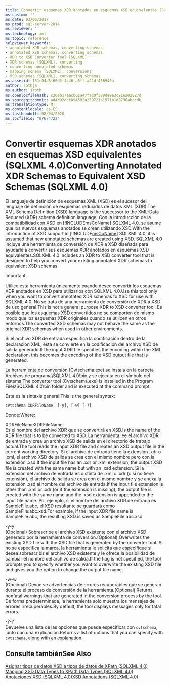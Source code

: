 ```yaml
---
title: Convertir esquemas XDR anotados en esquemas XSD equivalentes (SQLXML 4,0) | Microsoft Docs
ms.custom: ''
ms.date: 03/06/2017
ms.prod: sql-server-2014
ms.reviewer: ''
ms.technology: xml
ms.topic: reference
helpviewer_keywords:
- annotated XDR schemas, converting schemas
- annotated XSD schemas, converting schemas
- XDR to XSD Converter tool [SQLXML]
- XDR schemas [SQLXML], converting
- converting annotated schemas
- mapping schema [SQLXML], conversions
- XSD schemas [SQLXML], converting schemas
ms.assetid: 151c94a8-66d3-4c46-a5ff-a22df456940a
author: rothja
ms.author: jroth
ms.openlocfilehash: c36eb17aacb61a47fad0f389de9a3c216202827d
ms.sourcegitcommit: ad4d92dce894592a259721a1571b1d8736abacdb
ms.translationtype: MT
ms.contentlocale: es-ES
ms.lasthandoff: 08/04/2020
ms.locfileid: "87674722"
---
```

# <a name="converting-annotated-xdr-schemas-to-equivalent-xsd-schemas-sqlxml-40"></a><span data-ttu-id="56d75-102">Convertir esquemas XDR anotados en esquemas XSD equivalentes (SQLXML 4.0)</span><span class="sxs-lookup"><span data-stu-id="56d75-102">Converting Annotated XDR Schemas to Equivalent XSD Schemas (SQLXML 4.0)</span></span>
  <span data-ttu-id="56d75-103">El lenguaje de definición de esquemas XML (XSD) es el sucesor del lenguaje de definición de esquemas reducidos de datos XML (XDR).</span><span class="sxs-lookup"><span data-stu-id="56d75-103">The XML Schema Definition (XSD) language is the successor to the XML-Data Reduced (XDR) schema definition language.</span></span> <span data-ttu-id="56d75-104">Con la introducción de la compatibilidad con XSD en [!INCLUDE[msCoName](../../../includes/msconame-md.md)] SQLXML 4.0, se asume que los nuevos esquemas anotados se crean utilizando XSD.</span><span class="sxs-lookup"><span data-stu-id="56d75-104">With the introduction of XSD support in [!INCLUDE[msCoName](../../../includes/msconame-md.md)] SQLXML 4.0, it is assumed that new annotated schemas are created using XSD.</span></span> <span data-ttu-id="56d75-105">SQLXML 4.0 incluye una herramienta de conversión de XDR a XSD diseñada para ayudarle a convertir sus esquemas XDR anotados en esquemas XSD equivalentes.</span><span class="sxs-lookup"><span data-stu-id="56d75-105">SQLXML 4.0 includes an XDR to XSD converter tool that is designed to help you convert your existing annotated XDR schemas to equivalent XSD schemas.</span></span>  
  
> [!IMPORTANT]  
>  <span data-ttu-id="56d75-106">Utilice esta herramienta únicamente cuando desee convertir los esquemas XDR anotados en XSD para utilizarlos con SQLXML 4.0.</span><span class="sxs-lookup"><span data-stu-id="56d75-106">Use this tool only when you want to convert annotated XDR schemas to XSD for use with SQLXML 4.0.</span></span> <span data-ttu-id="56d75-107">No se trata de una herramienta de conversión de XDR a XSD de uso general.</span><span class="sxs-lookup"><span data-stu-id="56d75-107">This is not a general purpose XDR to XSD converter tool.</span></span> <span data-ttu-id="56d75-108">Es posible que los esquemas XSD convertidos no se comporten de mismo modo que los esquemas XDR originales cuando se utilicen en otros entornos.</span><span class="sxs-lookup"><span data-stu-id="56d75-108">The converted XSD schemas may not behave the same as the original XDR schemas when used in other environments.</span></span>  
  
 <span data-ttu-id="56d75-109">Si el archivo XDR de entrada especifica la codificación dentro de la declaración XML, ésta se convierte en la codificación del archivo XSD de salida generado.</span><span class="sxs-lookup"><span data-stu-id="56d75-109">If the input XDR file specifies the encoding within the XML declaration, this becomes the encoding of the XSD output file that is generated.</span></span>  
  
 <span data-ttu-id="56d75-110">La herramienta de conversión (Cvtschema.exe) se instala en la carpeta Archivos de programa\SQLXML 4.0\bin y se ejecuta en el símbolo del sistema.</span><span class="sxs-lookup"><span data-stu-id="56d75-110">The converter tool (Cvtschema.exe) is installed in the Program Files\SQLXML 4.0\bin folder and is executed at the command prompt.</span></span>  
  
 <span data-ttu-id="56d75-111">Ésta es la sintaxis general:</span><span class="sxs-lookup"><span data-stu-id="56d75-111">This is the general syntax:</span></span>  
  
```  
cvtschema XDRFileName, [-y], [-w] [-?]  
```  
  
 <span data-ttu-id="56d75-112">Donde:</span><span class="sxs-lookup"><span data-stu-id="56d75-112">Where:</span></span>  
  
 <span data-ttu-id="56d75-113">XDRFileName</span><span class="sxs-lookup"><span data-stu-id="56d75-113">XDRFileName</span></span>  
 <span data-ttu-id="56d75-114">Es el nombre del archivo XDR que se convertirá en XSD.</span><span class="sxs-lookup"><span data-stu-id="56d75-114">Is the name of the XDR file that is to be converted to XSD.</span></span> <span data-ttu-id="56d75-115">La herramienta lee el archivo XDR de entrada y crea un archivo XSD de salida en el directorio de trabajo actual.</span><span class="sxs-lookup"><span data-stu-id="56d75-115">The tool reads the input XDR file and creates an XSD output file in the current working directory.</span></span> <span data-ttu-id="56d75-116">Si el archivo de entrada tiene la extensión .xdr o .xml, el archivo XSD de salida se crea con el mismo nombre pero con la extensión .xsd.</span><span class="sxs-lookup"><span data-stu-id="56d75-116">If the input file has an .xdr or .xml extension, the output XSD file is created with the same name but with an .xsd extension.</span></span> <span data-ttu-id="56d75-117">Si la extensión del archivo de entrada es distinta de .xml o .xdr (o si no tiene extensión), el archivo de salida se crea con el mismo nombre y se anexa la extensión .xsd al nombre del archivo de entrada.</span><span class="sxs-lookup"><span data-stu-id="56d75-117">If the input file extension is other than .xml or .xdr (or if the extension is missing), the output file is created with the same name and the .xsd extension is appended to the input file name.</span></span> <span data-ttu-id="56d75-118">Por ejemplo, si el nombre del archivo XDR de entrada es SampleFile.abc, el XSD resultante se guardará como SampleFile.abc.xsd.</span><span class="sxs-lookup"><span data-stu-id="56d75-118">For example, if the input XDR file name is SampleFile.abc, the resulting XSD is saved as SampleFile.abc.xsd.</span></span>  
  
 <span data-ttu-id="56d75-119">-y</span><span class="sxs-lookup"><span data-stu-id="56d75-119">-y</span></span>  
 <span data-ttu-id="56d75-120">(Opcional) Sobrescribe el archivo XSD existente con el archivo XSD generado por la herramienta de conversión.</span><span class="sxs-lookup"><span data-stu-id="56d75-120">(Optional) Overwrites the existing XSD file with the XSD file that is generated by the converter tool.</span></span> <span data-ttu-id="56d75-121">Si no se especifica la marca, la herramienta le solicita que especifique si desea sobrescribir el archivo XSD existente y le ofrece la posibilidad de cambiar el nombre del archivo de salida.</span><span class="sxs-lookup"><span data-stu-id="56d75-121">If the flag is not specified, the tool prompts you to specify whether you want to overwrite the existing XSD file and gives you the option to change the output file name.</span></span>  
  
 <span data-ttu-id="56d75-122">-w</span><span class="sxs-lookup"><span data-stu-id="56d75-122">-w</span></span>  
 <span data-ttu-id="56d75-123">(Opcional) Devuelve advertencias de errores recuperables que se generan durante el proceso de conversión de la herramienta.</span><span class="sxs-lookup"><span data-stu-id="56d75-123">(Optional) Returns nonfatal warnings that are generated in the conversion process by the tool.</span></span> <span data-ttu-id="56d75-124">De forma predeterminada, la herramienta solo muestra los mensajes de errores irrecuperables.</span><span class="sxs-lookup"><span data-stu-id="56d75-124">By default, the tool displays messages only for fatal errors.</span></span>  
  
 <span data-ttu-id="56d75-125">-?</span><span class="sxs-lookup"><span data-stu-id="56d75-125">-?</span></span>  
 <span data-ttu-id="56d75-126">Devuelve una lista de las opciones que puede especificar con `cvtschema`, junto con una explicación.</span><span class="sxs-lookup"><span data-stu-id="56d75-126">Returns a list of options that you can specify with `cvtschema`, along with an explanation.</span></span>  
  
## <a name="see-also"></a><span data-ttu-id="56d75-127">Consulte también</span><span class="sxs-lookup"><span data-stu-id="56d75-127">See Also</span></span>  
 <span data-ttu-id="56d75-128">[Asignar tipos de datos XSD a tipos de datos de XPath &#40;SQLXML 4,0&#41;](../../sqlxml-annotated-xsd-schemas-xpath-queries/xpath-data-types-sqlxml-4-0.md) </span><span class="sxs-lookup"><span data-stu-id="56d75-128">[Mapping XSD Data Types to XPath Data Types &#40;SQLXML 4.0&#41;](../../sqlxml-annotated-xsd-schemas-xpath-queries/xpath-data-types-sqlxml-4-0.md) </span></span>  
 [<span data-ttu-id="56d75-129">Anotaciones XSD &#40;SQLXML 4,0&#41;</span><span class="sxs-lookup"><span data-stu-id="56d75-129">XSD Annotations &#40;SQLXML 4.0&#41;</span></span>](../../sqlxml-annotated-xsd-schemas-using/xsd-annotations-sqlxml-4-0.md)  
  
  
